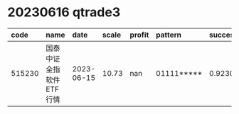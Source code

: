 
# 20230616 qtrade3
 | code | name | date | scale | profit | pattern | success_rate | success_cnt | fund_cnt | 
 | :----- | :----- | :----- | :----- | :----- | :----- | :----- | :----- | :----- | 
 | 515230 | 国泰中证全指软件ETF行情 | 2023-06-15 | 10.73 | nan | 01111***** | 0.9230769230769231 | 12 | 13 | 
